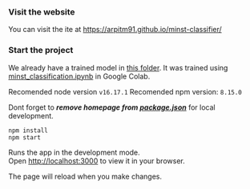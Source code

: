 ### Visit the website

You can visit the ite at https://arpitm91.github.io/minst-classifier/

### Start the project

We already have a trained model in [this folder](public/classifier). It was trained using [minst_classification.ipynb](training/minst_classification.ipynb) in Google Colab.

Recomended node version `v16.17.1`
Recomended npm version: `8.15.0`

Dont forget to ***remove homepage from [package.json](https://github.com/arpitm91/minst-classifier/blob/347caecda566752796f886d274cac0a724d36659/package.json#L4)*** for local development.

```
npm install
npm start
```

Runs the app in the development mode.\
Open [http://localhost:3000](http://localhost:3000) to view it in your browser.

The page will reload when you make changes.
